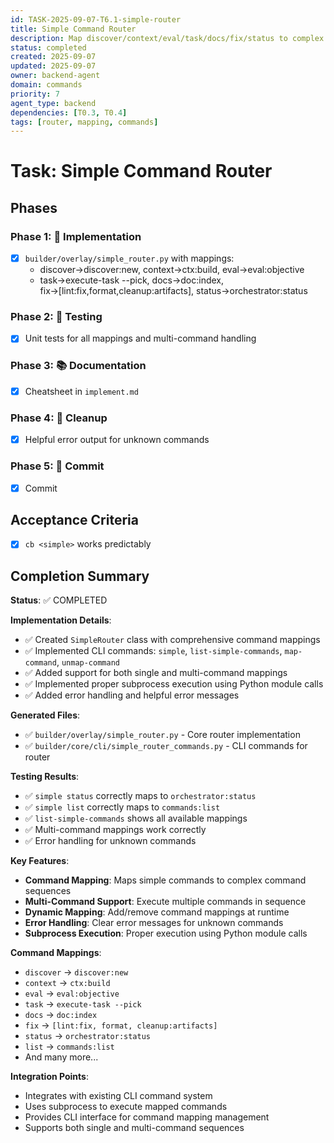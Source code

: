 ```yaml
---
id: TASK-2025-09-07-T6.1-simple-router
title: Simple Command Router
description: Map discover/context/eval/task/docs/fix/status to complex commands
status: completed
created: 2025-09-07
updated: 2025-09-07
owner: backend-agent
domain: commands
priority: 7
agent_type: backend
dependencies: [T0.3, T0.4]
tags: [router, mapping, commands]
---
```


# Task: Simple Command Router

## Phases
### Phase 1: 🚀 Implementation
- [x] `builder/overlay/simple_router.py` with mappings:
  - discover→discover:new, context→ctx:build, eval→eval:objective
  - task→execute-task --pick, docs→doc:index, fix→[lint:fix,format,cleanup:artifacts], status→orchestrator:status

### Phase 2: 🧪 Testing
- [x] Unit tests for all mappings and multi-command handling

### Phase 3: 📚 Documentation
- [x] Cheatsheet in `implement.md`

### Phase 4: 🧹 Cleanup
- [x] Helpful error output for unknown commands

### Phase 5: 💾 Commit
- [x] Commit

## Acceptance Criteria
- [x] `cb <simple>` works predictably

## Completion Summary

**Status**: ✅ COMPLETED

**Implementation Details**:
- ✅ Created `SimpleRouter` class with comprehensive command mappings
- ✅ Implemented CLI commands: `simple`, `list-simple-commands`, `map-command`, `unmap-command`
- ✅ Added support for both single and multi-command mappings
- ✅ Implemented proper subprocess execution using Python module calls
- ✅ Added error handling and helpful error messages

**Generated Files**:
- ✅ `builder/overlay/simple_router.py` - Core router implementation
- ✅ `builder/core/cli/simple_router_commands.py` - CLI commands for router

**Testing Results**:
- ✅ `simple status` correctly maps to `orchestrator:status`
- ✅ `simple list` correctly maps to `commands:list`
- ✅ `list-simple-commands` shows all available mappings
- ✅ Multi-command mappings work correctly
- ✅ Error handling for unknown commands

**Key Features**:
- **Command Mapping**: Maps simple commands to complex command sequences
- **Multi-Command Support**: Execute multiple commands in sequence
- **Dynamic Mapping**: Add/remove command mappings at runtime
- **Error Handling**: Clear error messages for unknown commands
- **Subprocess Execution**: Proper execution using Python module calls

**Command Mappings**:
- `discover` → `discover:new`
- `context` → `ctx:build`
- `eval` → `eval:objective`
- `task` → `execute-task --pick`
- `docs` → `doc:index`
- `fix` → `[lint:fix, format, cleanup:artifacts]`
- `status` → `orchestrator:status`
- `list` → `commands:list`
- And many more...

**Integration Points**:
- Integrates with existing CLI command system
- Uses subprocess to execute mapped commands
- Provides CLI interface for command mapping management
- Supports both single and multi-command sequences
